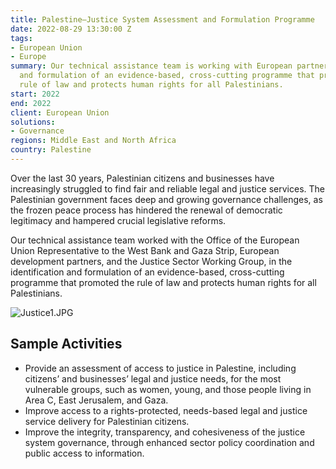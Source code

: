```yaml
---
title: Palestine—Justice System Assessment and Formulation Programme
date: 2022-08-29 13:30:00 Z
tags:
- European Union
- Europe
summary: Our technical assistance team is working with European partners in the identification
  and formulation of an evidence-based, cross-cutting programme that promotes the
  rule of law and protects human rights for all Palestinians.
start: 2022
end: 2022
client: European Union
solutions:
- Governance
regions: Middle East and North Africa
country: Palestine
---
```


Over the last 30 years, Palestinian citizens and businesses have increasingly struggled to find fair and reliable legal and justice services. The Palestinian government faces deep and growing governance challenges, as the frozen peace process has hindered the renewal of democratic legitimacy and hampered crucial legislative reforms. 

Our technical assistance team worked with the Office of the European Union Representative to the West Bank and Gaza Strip, European development partners, and the Justice Sector Working Group, in the identification and formulation of an evidence-based, cross-cutting programme that promoted the rule of law and protects human rights for all Palestinians.

![Justice1.JPG](/uploads/Justice1.JPG)

## Sample Activities

* Provide an assessment of access to justice in Palestine, including citizens’ and businesses’ legal and justice needs, for the most vulnerable groups, such as women, young, and those people living in Area C, East Jerusalem, and Gaza.
* Improve access to a rights-protected, needs-based legal and justice service delivery for Palestinian citizens.  
* Improve the integrity, transparency, and cohesiveness of the justice system governance, through enhanced sector policy coordination and public access to information.